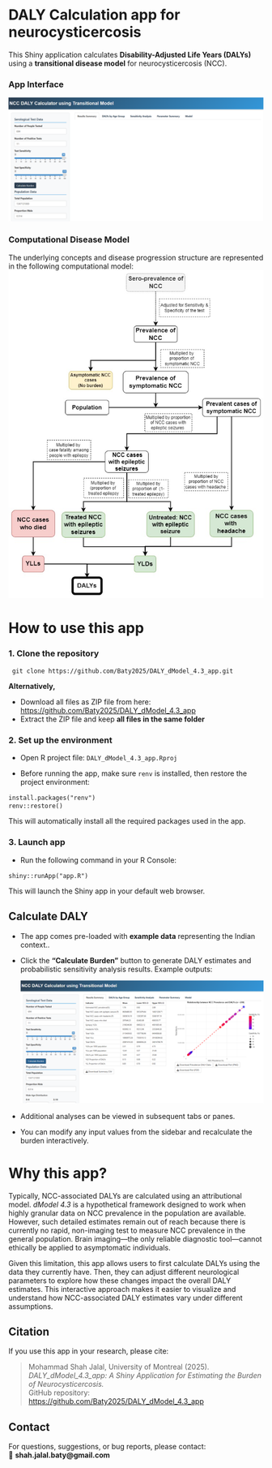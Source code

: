 # **DALY Calculation app for neurocysticercosis**

This Shiny application calculates **Disability-Adjusted Life Years (DALYs)** using a **transitional disease model** for neurocysticercosis (NCC).

### App Interface

![App interface](https://github.com/Baty2025/DALY_dModel_4.3_app/blob/main/WWW/exmpl_interface.PNG)

### Computational Disease Model

The underlying concepts and disease progression structure are represented in the following computational model: ![Model](https://github.com/Baty2025/DALY_dModel_4.3_app/blob/main/WWW/model_4.3.jpg)

# **How to use this app**

### **1. Clone the repository**

```         
 git clone https://github.com/Baty2025/DALY_dModel_4.3_app.git 
```

**Alternatively,**

-   Download all files as ZIP file from here: <https://github.com/Baty2025/DALY_dModel_4.3_app>
-   Extract the ZIP file and keep **all files in the same folder**

### 2. Set up the environment

-   Open R project file: `DALY_dModel_4.3_app.Rproj`

-   Before running the app, make sure `renv` is installed, then restore the project environment:

```         
install.packages("renv") 
renv::restore()
```

This will automatically install all the required packages used in the app.

### 3. Launch app

-   Run the following command in your R Console:

```         
shiny::runApp("app.R")
```

This will launch the Shiny app in your default web browser.

## Calculate DALY

-   The app comes pre-loaded with **example data** representing the Indian context..

-   Click the **“Calculate Burden”** button to generate DALY estimates and probabilistic sensitivity analysis results. Example outputs:

    ![Results](https://github.com/Baty2025/DALY_dModel_4.3_app/blob/main/WWW/results.PNG)

-   Additional analyses can be viewed in subsequent tabs or panes.

-   You can modify any input values from the sidebar and recalculate the burden interactively.

# Why this app?

Typically, NCC-associated DALYs are calculated using an attributional model. *dModel 4.3* is a hypothetical framework designed to work when highly granular data on NCC prevalence in the population are available. However, such detailed estimates remain out of reach because there is currently no rapid, non-imaging test to measure NCC prevalence in the general population. Brain imaging—the only reliable diagnostic tool—cannot ethically be applied to asymptomatic individuals.

Given this limitation, this app allows users to first calculate DALYs using the data they currently have. Then, they can adjust different neurological parameters to explore how these changes impact the overall DALY estimates. This interactive approach makes it easier to visualize and understand how NCC-associated DALY estimates vary under different assumptions.

## **Citation**

If you use this app in your research, please cite:

> Mohammad Shah Jalal, University of Montreal (2025). *DALY_dModel_4.3_app: A Shiny Application for Estimating the Burden of Neurocysticercosis.*\
> GitHub repository: <https://github.com/Baty2025/DALY_dModel_4.3_app>

## **Contact**

For questions, suggestions, or bug reports, please contact:\
📧 **shah.jalal.baty\@gmail.com**
